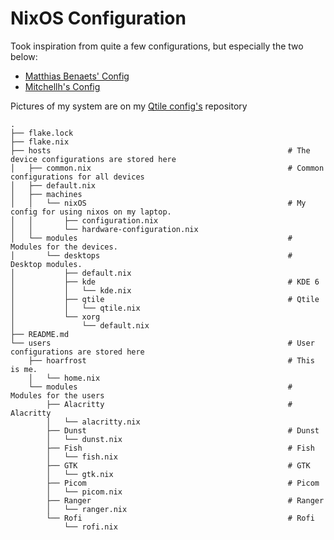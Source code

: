 # NixOS Configuration

Took inspiration from quite a few configurations, but especially the two below:

* [Matthias Benaets' Config](https://github.com/MatthiasBenaets/nix-config)
* [Mitchellh's Config](https://github.com/mitchellh/nixos-config)

Pictures of my system are on my [Qtile config's](https://github.com/hoarfrost32/qtile_config) repository

```
.
├── flake.lock                                            
├── flake.nix
├── hosts                                                     # The device configurations are stored here
│   ├── common.nix                                            # Common configurations for all devices
│   ├── default.nix
│   ├── machines
│   │   └── nixOS                                             # My config for using nixos on my laptop. 
│   │       ├── configuration.nix
│   │       └── hardware-configuration.nix
│   └── modules                                               # Modules for the devices. 
│       └── desktops                                          # Desktop modules.
│           ├── default.nix
│           ├── kde                                           # KDE 6
│           │   └── kde.nix
│           ├── qtile                                         # Qtile
│           │   └── qtile.nix
│           └── xorg
│               └── default.nix
├── README.md
└── users                                                     # User configurations are stored here
    ├── hoarfrost                                             # This is me. 
    │   └── home.nix                                          
    └── modules                                               # Modules for the users
        ├── Alacritty                                         # Alacritty
        │   └── alacritty.nix
        ├── Dunst                                             # Dunst
        │   └── dunst.nix
        ├── Fish                                              # Fish
        │   └── fish.nix
        ├── GTK                                               # GTK
        │   └── gtk.nix
        ├── Picom                                             # Picom
        │   └── picom.nix
        ├── Ranger                                            # Ranger
        │   └── ranger.nix
        └── Rofi                                              # Rofi
            └── rofi.nix
```
